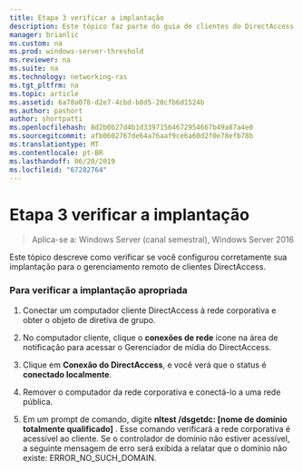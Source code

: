 ```yaml
---
title: Etapa 3 verificar a implantação
description: Este tópico faz parte do guia de clientes do DirectAccess de gerenciar remotamente no Windows Server 2016.
manager: brianlic
ms.custom: na
ms.prod: windows-server-threshold
ms.reviewer: na
ms.suite: na
ms.technology: networking-ras
ms.tgt_pltfrm: na
ms.topic: article
ms.assetid: 6a78a078-d2e7-4cbd-b8d5-20cfb6d1524b
ms.author: pashort
author: shortpatti
ms.openlocfilehash: 8d2b0b27d4b1d33971564672954667b49a87a4e0
ms.sourcegitcommit: afb0602767de64a76aaf9ce6a60d2f0e78efb78b
ms.translationtype: MT
ms.contentlocale: pt-BR
ms.lasthandoff: 06/20/2019
ms.locfileid: "67282764"
---
```

# <a name="step-3-verify-the-deployment"></a>Etapa 3 verificar a implantação

>Aplica-se a: Windows Server (canal semestral), Windows Server 2016

Este tópico descreve como verificar se você configurou corretamente sua implantação para o gerenciamento remoto de clientes DirectAccess.  
  
### <a name="to-verify-proper-deployment"></a>Para verificar a implantação apropriada  
  
1.  Conectar um computador cliente DirectAccess à rede corporativa e obter o objeto de diretiva de grupo.  
  
2.  No computador cliente, clique o **conexões de rede** ícone na área de notificação para acessar o Gerenciador de mídia do DirectAccess.  
  
3.  Clique em **Conexão do DirectAccess**, e você verá que o status é **conectado localmente**.  
  
4.  Remover o computador da rede corporativa e conectá-lo a uma rede pública.  
  
5.  Em um prompt de comando, digite **nltest /dsgetdc: [nome de domínio totalmente qualificado]** . Esse comando verificará a rede corporativa é acessível ao cliente. Se o controlador de domínio não estiver acessível, a seguinte mensagem de erro será exibida a relatar que o domínio não existe: ERROR_NO_SUCH_DOMAIN.  
  


